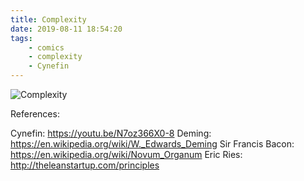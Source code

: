 ```yaml
---
title: Complexity
date: 2019-08-11 18:54:20
tags:
	- comics
	- complexity
	- Cynefin
---
```


![Complexity](/images/complexity_v2.1.png)

References:

Cynefin: https://youtu.be/N7oz366X0-8
Deming: https://en.wikipedia.org/wiki/W._Edwards_Deming
Sir Francis Bacon: https://en.wikipedia.org/wiki/Novum_Organum
Eric Ries: http://theleanstartup.com/principles
